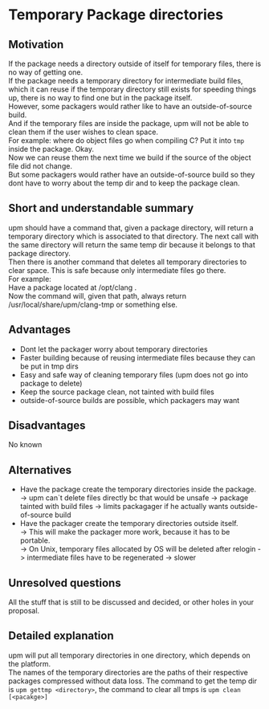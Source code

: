 # Temporary Package directories

## Motivation  
If the package needs a directory outside of itself for temporary files,
there is no way of getting one.  
If the package needs a temporary directory for intermediate build files,
which it can reuse if the temporary directory still exists for speeding things up,
there is no way to find one but in the package itself.  
However, some packagers would rather like to have an outside-of-source build.  
And if the temporary files are inside the package, upm will not be able to clean
them if the user wishes to clean space.  
For example: where do object files go when compiling C?
Put it into `tmp` inside the package. Okay.  
Now we can reuse them the next time we build if the source of the object file did not change.  
But some packagers would rather have an outside-of-source build so they dont have to worry
about the temp dir and to keep the package clean.

## Short and understandable summary
upm should have a command that, given a package directory, will return a temporary
directory which is associated to that directory. The next call with the same directory
will return the same temp dir because it belongs to that package directory.  
Then there is another command that deletes all temporary directories to clear space.
This is safe because only intermediate files go there.  
For example:  
Have a package located at /opt/clang .  
Now the command will, given that path, always return /usr/local/share/upm/clang-tmp or something else.

## Advantages
 * Dont let the packager worry about temporary directories
 * Faster building because of reusing intermediate files because they can be put in tmp dirs
 * Easy and safe way of cleaning temporary files (upm does not go into package to delete)
 * Keep the source package clean, not tainted with build files
 * outside-of-source builds are possible, which packagers may want

## Disadvantages
No known

## Alternatives  
 * Have the package create the temporary directories inside the package.  
-> upm can`t delete files directly bc that would be unsafe
-> package tainted with build files
-> limits packagager if he actually wants outside-of-source build
 * Have the packager create the temporary directories outside itself.  
-> This will make the packager more work, because it has to be portable.  
-> On Unix, temporary files allocated by OS will be deleted after relogin -> intermediate files have to be regenerated -> slower  

## Unresolved questions
All the stuff that is still to be discussed and decided, or other holes in your proposal.  

## Detailed explanation
upm will put all temporary directories in one directory, which depends on the platform.  
The names of the temporary directories are the paths of their respective packages compressed without data loss.
The command to get the temp dir is `upm gettmp <directory>`, the command to clear all tmps is `upm clean [<pacakge>]`
